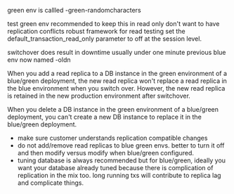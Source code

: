 green env is callled -green-randomcharacters

test green env
  recommended to keep this in read only
  don't want to have replication conflicts
  robust framework for read testing 
  set the default_transaction_read_only parameter to off at the session level.

  switchover does result in downtime
    usually under one minute
    previous blue env now named -oldn

  When you add a read replica to a DB instance in the green environment of a blue/green deployment, 
  the new read replica won't replace a read replica in the blue environment when you switch over. 
  However, the new read replica is retained in the new production environment after switchover.

  When you delete a DB instance in the green environment of a blue/green deployment, you can't 
  create a new DB instance to replace it in the blue/green deployment.

- make sure customer understands replication compatible changes
- do not add/remove read replicas to blue green envs. better to turn it off and 
  then modify versus modify when blue/green configured.
- tuning database is always recommended but for blue/green, ideally you want your database 
  already tuned because there is complication of replication in the mix too. long running txs 
  will contribute to replica lag and complicate things.
